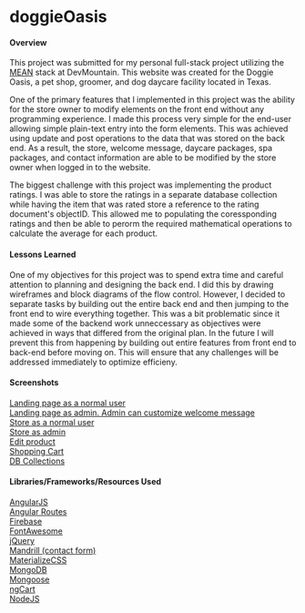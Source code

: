 # doggieOasis


<h4>Overview</h4>
This project was submitted for my personal full-stack project utilizing the <a href="http://mean.io/#!/" target="new">MEAN</a> stack at DevMountain. This website was created for the Doggie Oasis, a pet shop, groomer, and dog daycare facility located in Texas.

One of the primary features that I implemented in this project was the ability for the store owner to modify elements on the front end without any programming experience. I made this process very simple for the end-user allowing simple plain-text entry into the form elements. This was achieved using update and post operations to the data that was stored on the back end. As a result, the store, welcome message, daycare packages, spa packages, and contact information are able to be modified by the store owner when logged in to the website.

The biggest challenge with this project was implementing the product ratings. I was able to store the ratings in a separate database collection while having the item that was rated store a reference to the rating document's objectID. This allowed me to populating the coressponding ratings and then be able to perorm the required mathematical operations to calculate the average for each product.

<h4>Lessons Learned</h4>
One of my objectives for this project was to spend extra time and careful attention to planning and designing the back end. I did this by drawing wireframes and block diagrams of the flow control. However, I decided to separate tasks by building out the entire back end and then jumping to the front end to wire everything together. This was a bit problematic since it made some of the backend work unneccessary as objectives were achieved in ways that differed from the original plan. In the future I will prevent this from happening by building out entire features from front end to back-end before moving on. This will ensure that any challenges will be addressed immediately to optimize efficieny.

<h4>Screenshots</h4>
<a href="http://imgur.com/4hbf8ly" target="new">Landing page as a normal user</a>
<br>
<a href="http://imgur.com/9bL2Rfr" target="new">Landing page as admin. Admin can customize welcome message</a>
<br>
<a href="http://imgur.com/mOLe3um" target="new">Store as a normal user</a>
<br>
<a href="http://imgur.com/NxcUhfW" target="new">Store as admin</a>
<br>
<a href="http://imgur.com/xRJxy44" target="new">Edit product</a>
<br>
<a href="http://imgur.com/nvVj6Ic" target="new">Shopping Cart</a>
<br>
<a href="http://imgur.com/YG6Lz2S" target="new">DB Collections</a>

<h4>Libraries/Frameworks/Resources Used</h4>
<a href="https://angularjs.org/">AngularJS</a>
<br>
<a href="http://cdnjs.com/libraries/angular.js/">Angular Routes</a>
<br>
<a href="http://www.firebase.com">Firebase</a>
<br>
<a href="https://fortawesome.github.io/Font-Awesome/">FontAwesome</a>
<br>
<a href="https://jquery.com/">jQuery</a>
<br>
<a href="http://mandrill.com/?_ga=1.241019971.1788096711.1438006637" target="new">Mandrill (contact form)</a>
<br>
<a href="http://materializecss.com/" target="new">MaterializeCSS</a>
<br>
<a href="https://www.mongodb.org/" target="new">MongoDB</a>
<br>
<a href="http://mongoosejs.com/" target="new">Mongoose</a>
<br>
<a href="https://github.com/snapjay/ngCart" target="new">ngCart</a>
<br>
<a href="https://nodejs.org/en/" target="new">NodeJS</a>


